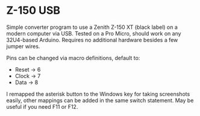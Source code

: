 # Z-150 USB
Simple converter program to use a Zenith Z-150 XT (black label) on a modern computer via USB.
Tested on a Pro Micro, should work on any 32U4-based Arduino. Requires no additional hardware besides a few jumper wires.

Pins can be changed via macro definitions, default to:
- Reset -> 6
- Clock -> 7
- Data -> 8

I remapped the asterisk button to the Windows key for taking screenshots easily, other mappings can be added in the same switch statement. May be useful if you need F11 or F12.
